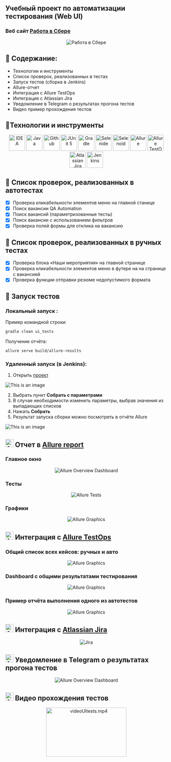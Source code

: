 ## Учебный проект по автоматизации тестирования (Web UI)
### Веб сайт <a target="_blank" href="https://rabota.sber.ru/">Работа в Сбере</a>

<p align="center">
<img title="Работа в Сбере" src="images/screens/sberRabota.png">
</p>

## :maple_leaf: Содержание:

- Технологии и инструменты
- Список проверок, реализованных в тестах
- Запуск тестов (сборка в Jenkins)
- Allure-отчет
- Интеграция с Allure TestOps
- Интеграция с Atlassian Jira
- Уведомление в Telegram о результатах прогона тестов
- Видео пример прохождения тестов

## :maple_leaf:Технологии и инструменты

<p align="center">
<a href="https://www.jetbrains.com/idea/"><img src="images/logo/Idea.svg" width="50" height="50"  alt="IDEA"/></a>
<a href="https://www.java.com/"><img src="images/logo/Java.svg" width="50" height="50"  alt="Java"/></a>
<a href="https://github.com/"><img src="images/logo/GitHub.svg" width="50" height="50"  alt="Github"/></a>
<a href="https://junit.org/junit5/"><img src="images/logo/Junit5.svg" width="50" height="50"  alt="JUnit 5"/></a>
<a href="https://gradle.org/"><img src="images/logo/Gradle.svg" width="50" height="50"  alt="Gradle"/></a>
<a href="https://selenide.org/"><img src="images/logo/Selenide.svg" width="50" height="50"  alt="Selenide"/></a>
<a href="https://aerokube.com/selenoid/"><img src="images/logo/Selenoid.svg" width="50" height="50"  alt="Selenoid"/></a>
<a href="https://github.com/allure-framework/allure2"><img src="images/logo/Allure.svg" width="50" height="50"  alt="Allure"/></a>
<a href="https://qameta.io/"><img src="images/logo/Allure_TO.svg" width="50" height="50"  alt="Allure TestOps"/></a>
<a href="https://www.atlassian.com/ru/software/jira"><img src="images/logo/jira-logo.svg" width="50" height="50"  alt="Atlassian Jira"/></a>
<a href="https://www.jenkins.io/"><img src="images/logo/Jenkins.svg" width="50" height="50"  alt="Jenkins"/></a>
</p>

## :maple_leaf: Список проверок, реализованных в автотестах

- [x] Проверка кликабельности элементов меню на главной станице
- [x] Поиск вакансии QA Automation
- [x] Поиск вакансий (параметризованные тесты)
- [x] Поиск вакансии с использованием фильтров
- [x] Проверка полей формы для отклика на вакансию

## :maple_leaf: Список проверок, реализованных в ручных тестах

- [x] Проверка блока «Наши мероприятия» на главной странице
- [x] Проверка кликабельности элементов меню в футере на на странице с вакансией
- [x] Проверка функции отправки резюме недопустимого формата

## :maple_leaf: Запуск тестов

###  Локальный запуск :
Пример командной строки:
```bash
gradle clean ui_tests
```
Получение отчёта:
```bash
allure serve build/allure-results
```

###  Удаленный запуск (в Jenkins):
1. Открыть <a target="_blank" href="https://jenkins.autotests.cloud/job/C16-NazilyaMullagildina_UI-tests/">проект</a>

![This is an image](/images/screens/Jenkins1.png)

2. Выбрать пункт **Собрать с параметрами**
3. В случае необходимости изменить параметры, выбрав значения из выпадающих списков
4. Нажать **Собрать**
5. Результат запуска сборки можно посмотреть в отчёте Allure

![This is an image](/images/screens/Jenkins3.png)

## <img src="images/logo/Allure.svg" width="25" height="25"  alt="Allure"/></a> Отчет в <a target="_blank" href="https://jenkins.autotests.cloud/job/C16-NazilyaMullagildina_UI-tests/17/allure/">Allure report</a>

###  Главное окно

<p align="center">
<img title="Allure Overview Dashboard" src="images/screens/Allure_Report1.png">
</p>

###  Тесты

<p align="center">
<img title="Allure Tests" src="images/screens/Allure_Report2.png">
</p>

###  Графики

<p align="center">
<img title="Allure Graphics" src="images/screens/Allure_Report3.png">
</p>


## <img src="images/logo/Allure_TO.svg" width="25" height="25"  alt="Allure"/></a> Интеграция с <a target="_blank" href="https://allure.autotests.cloud/launch/18382">Allure TestOps</a>
### Общий список всех кейсов: ручных и авто
<p align="center">
<img title="Allure Graphics" src="images/screens/aluureTO-TK.png">
</p>

### Dashboard с общими результатами тестирования
<p align="center">
<img title="Allure Graphics" src="images/screens/allureTO_dashboard.png">
</p>

### Пример отчёта выполнения одного из автотестов
<p align="center">
<img title="Allure Graphics" src="images/screens/allureTO-report.png">
</p>

## <img src="images/logo/jira-logo.svg" width="25" height="25"  alt="Allure"/></a> Интеграция с <a target="_blank" href="https://jira.autotests.cloud/browse/HOMEWORK-502">Atlassian Jira</a>
<p align="center">
<img title="Jira" src="images/screens/Jira1.png">
</p>

## <img src="images/logo/Telegram.svg" width="25" height="25"  alt="Allure"/></a> Уведомление в Telegram о результатах прогона тестов

<p align="center">
<img title="Allure Overview Dashboard" src="images/screens/telegramNotif.png" >
</p>

## <img src="images/logo/Selenoid.svg" width="25" height="25"  alt="Allure"/></a> Видео прохождения тестов
<p align="center">
<img title="Selenoid Video" src="https://user-images.githubusercontent.com/81707244/212382939-5543536f-eba7-485e-93ac-28f2c69c449e.mp4" width="250" height="153"  alt="videoUItests.mp4"> 

</p>

